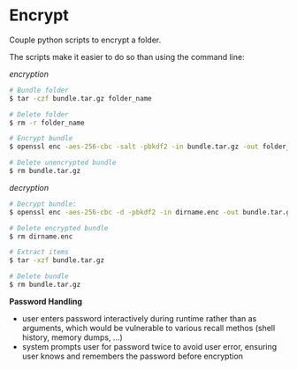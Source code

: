 # Encrypt

Couple python scripts to encrypt a folder.

The scripts make it easier to do so than using the command line:

_encryption_

```bash
# Bundle folder
$ tar -czf bundle.tar.gz folder_name

# Delete folder
$ rm -r folder_name

# Encrypt bundle
$ openssl enc -aes-256-cbc -salt -pbkdf2 -in bundle.tar.gz -out folder_name.enc

# Delete unencrypted bundle
$ rm bundle.tar.gz
```

_decryption_
```bash
# Decrypt bundle:
$ openssl enc -aes-256-cbc -d -pbkdf2 -in dirname.enc -out bundle.tar.gz

# Delete encrypted bundle
$ rm dirname.enc

# Extract items
$ tar -xzf bundle.tar.gz

# Delete bundle
$ rm bundle.tar.gz
```

__Password Handling__


- user enters password interactively during runtime rather than as arguments, which would be vulnerable to various recall methos (shell history, memory dumps, ...)
- system prompts user for password twice to avoid user error, ensuring user knows and remembers the password before encryption